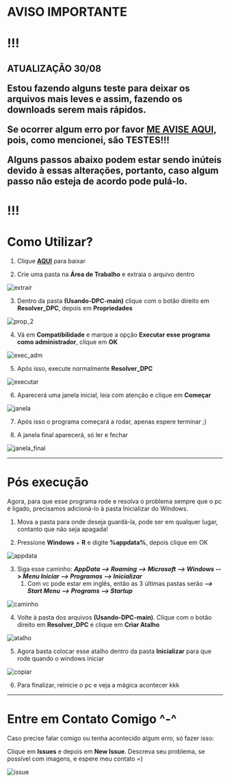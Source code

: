 # **AVISO IMPORTANTE**

# **!!!**


<h2>

ATUALIZAÇÃO 30/08


Estou fazendo alguns teste para deixar os arquivos mais leves e assim, fazendo os downloads serem mais rápidos.

   Se ocorrer algum erro por favor <a href='#Contato'>**ME AVISE AQUI**</a>, pois, como mencionei, são TESTES!!!

   Alguns passos abaixo podem estar sendo inúteis devido à essas alterações, portanto, caso algum passo não esteja de acordo pode pulá-lo.
</h2>

# **!!!**


<h1>Como Utilizar?</h1>


1. Clique **[AQUI](https://github.com/GabrielCoutz/Usando-DPC/archive/refs/heads/main.zip)** para baixar


2. Crie uma pasta na **Área de Trabalho** e extraia o arquivo dentro

![extrair](Imagens/extrair.png)

3. Dentro da pasta **(Usando-DPC-main)** clique com o botão direito em **Resolver_DPC**, depois em **Propriedades**

![prop_2](Imagens/prop_2.png)

4. Vá em **Compatibilidade** e marque a opção **Executar esse programa como administrador**, clique em **OK**

![exec_adm](Imagens/exec_adm.PNG)

5. Após isso, execute normalmente **Resolver_DPC**

![executar](Imagens/executar.PNG)

6. Aparecerá uma janela inicial, leia com atenção e clique em **Começar**

![janela](Imagens/janela.PNG)

7. Após isso o programa começará a rodar, apenas espere terminar ;)

8. A janela final aparecerá, só ler e fechar

![janela_final](Imagens/janela_final.PNG)

<hr>

<h1>Pós execução</h1>

Agora, para que esse programa rode e resolva o problema sempre que o pc é ligado, precisamos adicioná-lo à pasta Inicializar do Windows.


1. Mova a pasta para onde deseja guardá-la, pode ser em qualquer lugar, contanto que não seja apagada!

2. Pressione **Windows** + **R** e digite **%appdata%**, depois clique em OK

![appdata](Imagens/appdata.PNG)

3. Siga esse caminho: **_AppData --> Roaming --> Microsoft  --> Windows --> Menu Iniciar --> Programas --> Inicializar_**
   1. Com vc pode estar em inglês, então as 3 últimas pastas serão **_--> Start Menu --> Programs --> Startup_**

![caminho](Imagens/caminho.PNG)

4. Volte à pasta dos arquivos **(Usando-DPC-main)**. Clique com o botão direito em **Resolver_DPC** e clique em **Criar Atalho**

![atalho](Imagens/atalho.png)

5. Agora basta colocar esse atalho dentro da pasta **Inicializar** para que rode quando o windows iniciar

![copiar](Imagens/copiar.png)

6. Para finalizar, reinicie o pc e veja a mágica acontecer kkk

<hr>

<h1 id='Contato'>Entre em Contato Comigo ^-^</h1>
Caso precise falar comigo ou tenha acontecido algum erro, só fazer isso:

Clique em **Issues** e depois em **New Issue**. Descreva seu problema, se possível com imagens, e espere meu contato =)

![issue](Imagens/issue.PNG)
